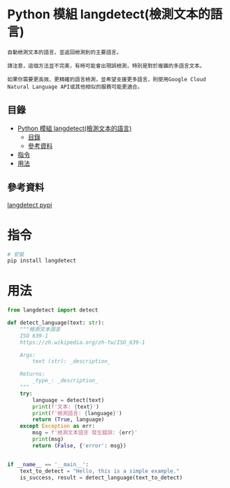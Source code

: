 # Python 模組 langdetect(檢測文本的語言)

```
自動檢測文本的語言，並返回檢測到的主要語言。

請注意，這個方法並不完美，有時可能會出現誤檢測，特別是對於複雜的多語言文本。

如果你需要更高效、更精確的語言檢測，並希望支援更多語言，則使用Google Cloud Natural Language API或其他相似的服務可能更適合。
```

## 目錄

- [Python 模組 langdetect(檢測文本的語言)](#python-模組-langdetect檢測文本的語言)
  - [目錄](#目錄)
  - [參考資料](#參考資料)
- [指令](#指令)
- [用法](#用法)

## 參考資料

[langdetect pypi](https://pypi.org/project/langdetect/)

# 指令

```bash
# 安裝
pip install langdetect
```

# 用法

```Python
from langdetect import detect

def detect_language(text: str):
    """檢測文本語言
    ISO 639-1
    https://zh.wikipedia.org/zh-tw/ISO_639-1

    Args:
        text (str): _description_

    Returns:
        _type_: _description_
    """
    try:
        language = detect(text)
        print(f'文本: {text}')
        print(f'檢測語言: {language}')
        return (True, language)
    except Exception as err:
        msg = f'檢測文本語言 發生錯誤: {err}'
        print(msg)
        return (False, {'error': msg})


if __name__ == '__main__':
    text_to_detect = "Hello, this is a simple example."
    is_success, result = detect_language(text_to_detect)
```
